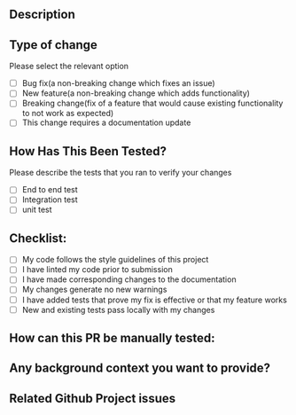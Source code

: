 ## Description ##
<!--- Tell us what this pull request does in the most simple to understand way  -->

## Type of change ##
Please select the relevant option
- [ ] Bug fix(a non-breaking change which fixes an issue)
- [ ] New feature(a non-breaking change which adds functionality)
- [ ] Breaking change(fix of a feature that would cause existing functionality to not work as expected)
- [ ] This change requires a documentation update

## How Has This Been Tested? ##
Please describe the tests that you ran to verify your changes
- [ ] End to end test
- [ ] Integration test
- [ ] unit test

## Checklist: ##
- [ ] My code follows the style guidelines of this project
- [ ] I have linted my code prior to submission
- [ ] I have made corresponding changes to the documentation
- [ ] My changes generate no new warnings
- [ ] I have added tests that prove my fix is effective or that my feature works
- [ ] New and existing tests pass locally with my changes

## How can this PR be manually tested: ##
<!-- Please describe steps to successfully test this work -->


## Any background context you want to provide? ##
<!-- Please any other information relevant to this work-->

## Related Github Project issues ##
